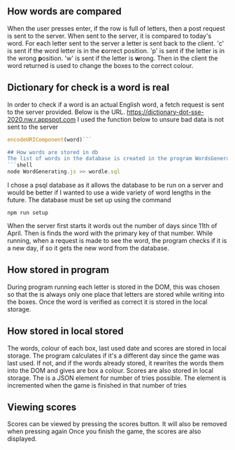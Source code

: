 ## How words are compared
When the user presses enter, if the row is full of letters, then a post request is sent to the server.
When sent to the server, it is compared to today's word. For each letter sent to the server a letter is sent back to the client. 'c' is sent if the word letter is in the **c**orrect position. 'p' is sent if the letter is in the wrong **p**osition. 'w' is sent if the letter is **w**rong.
Then in the client the word returned is used to change the boxes to the correct colour.

## Dictionary for check is a word is real
In order to check if a word is an actual English word, a fetch request is sent to the server provided.
Below is the URL.
https://dictionary-dot-sse-2020.nw.r.appspot.com
I used the function below to unsure bad data is not sent to the server
```js
encodeURIComponent(word)```

## How words are stored in db
The list of words in the database is created in the program WordsGenerating.js. This was then added to the wordle.sql file using the command 
```shell
node WordGenerating.js >> wordle.sql
```
I chose a psql database as it allows the database to be run on a server and would be better if I wanted to use a wide variety of word lengths in the future.
The database must be set up using the command 
```shell
npm run setup
```
When the server first starts it words out the number of days since 11th of April. Then is finds the word with the primary key of that number.
While running, when a request is made to see the word, the program checks if it is a new day, if so it gets the new word from the database.

## How stored in program
During program running each letter is stored in the DOM, this was chosen so that the is always only one place that letters are stored while writing into the boxes.
Once the word is verified as correct it is stored in the local storage.

## How stored in local stored
The words, colour of each box, last used date and scores are stored in local storage.
The program calculates if it's a different day since the game was last used.
If not, and if the words already stored, it rewrites the words them into the DOM and gives are box a colour.
Scores are also stored in local storage. The is a JSON element for number of tries possible. The element is incremented when the game is finished in that number of tries

## Viewing scores
Scores can be viewed by pressing the scores button.
It will also be removed when pressing again
Once you finish the game, the scores are also displayed.